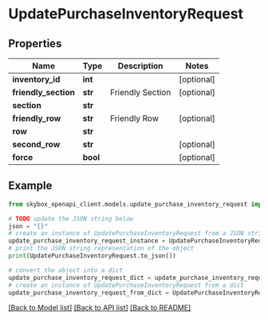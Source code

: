 # UpdatePurchaseInventoryRequest


## Properties

Name | Type | Description | Notes
------------ | ------------- | ------------- | -------------
**inventory_id** | **int** |  | [optional] 
**friendly_section** | **str** | Friendly Section | [optional] 
**section** | **str** |  | 
**friendly_row** | **str** | Friendly Row | [optional] 
**row** | **str** |  | 
**second_row** | **str** |  | [optional] 
**force** | **bool** |  | [optional] 

## Example

```python
from skybox_openapi_client.models.update_purchase_inventory_request import UpdatePurchaseInventoryRequest

# TODO update the JSON string below
json = "{}"
# create an instance of UpdatePurchaseInventoryRequest from a JSON string
update_purchase_inventory_request_instance = UpdatePurchaseInventoryRequest.from_json(json)
# print the JSON string representation of the object
print(UpdatePurchaseInventoryRequest.to_json())

# convert the object into a dict
update_purchase_inventory_request_dict = update_purchase_inventory_request_instance.to_dict()
# create an instance of UpdatePurchaseInventoryRequest from a dict
update_purchase_inventory_request_from_dict = UpdatePurchaseInventoryRequest.from_dict(update_purchase_inventory_request_dict)
```
[[Back to Model list]](../README.md#documentation-for-models) [[Back to API list]](../README.md#documentation-for-api-endpoints) [[Back to README]](../README.md)


